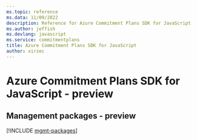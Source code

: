 ```yaml
---
ms.topic: reference
ms.data: 11/09/2022
description: Reference for Azure Commitment Plans SDK for JavaScript
ms.author: jeffish
ms.devlang: javascript
ms.service: commitmentplans
title: Azure Commitment Plans SDK for JavaScript
author: xirzec
---
```

# Azure Commitment Plans SDK for JavaScript - preview

## Management packages - preview
[!INCLUDE [mgmt-packages](commitment-plans-mgmt-index.md)]